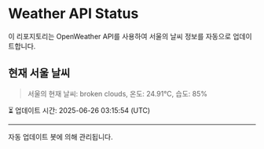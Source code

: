 
# Weather API Status

이 리포지토리는 OpenWeather API를 사용하여 서울의 날씨 정보를 자동으로 업데이트합니다.

## 현재 서울 날씨
> 서울의 현재 날씨: broken clouds, 온도: 24.91°C, 습도: 85%

⏳ 업데이트 시간: 2025-06-26 03:15:54 (UTC)

---
자동 업데이트 봇에 의해 관리됩니다.
